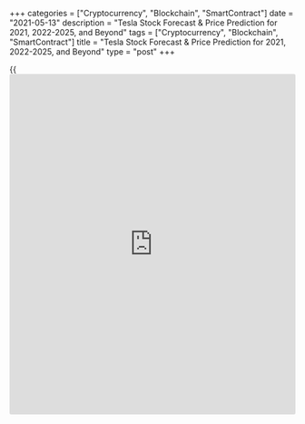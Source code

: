 +++
categories = ["Cryptocurrency", "Blockchain", "SmartContract"]
date = "2021-05-13"
description = "Tesla Stock Forecast & Price Prediction for 2021, 2022-2025, and Beyond"
tags = ["Cryptocurrency", "Blockchain", "SmartContract"]
title = "Tesla Stock Forecast & Price Prediction for 2021, 2022-2025, and Beyond"
type = "post"
+++

{{<iframe id="large-banner" src="https://www.bounty.group/#slide=26.0" width="100%" height="600" scrolling="no" style="border: 0px solid rgb(216, 221, 230); border-radius: 3px;">}}

2021-05-13

2021-05-13

Tesla Stock Forecast & Price Prediction: 2021 and BeyondJana Kane

Tesla stock (NASDAQ: [TSLA][1]) has been on fire for a long time. Its
share price rose by more than 600% since early 2020, making Elon Musk
the richest person in the world. Bill Selesky (Senior Research Analyst
at Argus Research) predicts the stock will rise above $1,000 this year.
He considers it a share worth buying, even at the current price ($816 at
the time of writing: February 14, 2021). According to Selesky, [investor](https://www.fintechee.com/tutorial-for-forex-trading/investor-mode/)s
can still achieve 20% returns and more. The Tesla Motors stock value is
included on major US indices, such as NASDAQ and the S&P 500 Index.

[Tesla][2] is the undisputed leader in electric vehicles (EVs) anyway.
It remains to be seen whether this will still be the case in the coming
years in a market where many other brands are also strongly producing
their own EVs. One thing is certain: electric cars are the future and a
fast-growing segment of car sales, which is evident from the Tesla share
forecast.

The article covers the following subjects:

The ticker symbol “TSLA” stock is slated to become the most talked-about
stock of 2021 and perhaps also in 2022. TSLA is probably the most
pressed symbol on any investment platform. The Tesla share price
forecast has risen so much that some [investor](https://www.fintechee.com/tutorial-for-forex-trading/investor-mode/)s are afraid of heights. Is
this right? Or are they just missing an opportunity out of a thousand?
We’ll take a look at it in this Tesla stock price prediction and
financial outlook.

## A Short History of Tesla

Tesla first went public in 2010, offering its 13.3 million [Tesla
shares][2] for just $17 per share. Now here's the fact; at the time of
writing this post (February 14, 2021), Tesla's stock is valued at over
$800! This represents an increase of about 50x in a short period of time
of just 10 years! With a market cap of approximately $800 billion, there
is no doubt that Tesla is the world's largest automaker by value, even
outperforming giant premium brands such as Toyota and General Motors.

While the entire world suffered from the economic effects of COVID-19,
Tesla reported a sharp 71% increase in vehicle production in the fourth
quarter compared to the same quarter last year. Most people thought
Tesla's goal of producing 500,000 vehicles by 2020 was nearly
impossible. The California carmaker almost managed to reach its target
by producing 499,647 cars by 2020.

## Tesla Stock Price Today

The [all-time high][3] Tesla stock closing price was $883.09 on January
26, 2021. The current price of Tesla stock (NASDAQ: [TSLA][1]) is
$571.50. This is an interactive value, so you can later refer to this
article to learn the Tesla price tomorrow.

Below is a [daily](https://www.fintecher.org/2020/03/03/forex-trading-daily-strategy/) timeline chart from the NASDAQ (the last close was on
February 12, 2021), which shows the stock trading volume, as well as the
last five real-time trades of the Tesla stock. This chart is presented
as an example trading day on NASDAQ.

## Tesla Stock Forecast: Price Predictions by Experts

It is important to note that Selesky is not the only analyst with a
target price above $1,000. Colin Rusch, an analyst at Oppenheimer, has a
price target of $1,036 in 2021, making him the most optimistic of all
his Wall Street colleagues. We'll get back to him a bit later.

Some even think that these predictions may ultimately be conservative.
There were many doubts when Tesla announced last year that it wanted to
deliver half a million vehicles. By 2020, the company had produced
509,727 vehicles and delivered 499,550. It just barely missed its
somewhat daring prognosis.

In conjunction with its recent earnings report, Tesla communicated the
following: “Over the next few years, we expect an average annual growth
of 50% in [terms](https://www.fintechee.com/terms/) of vehicle delivery. In some years, we can grow faster,
which is expected to be the case in 2021.” If that forecast gets even
close to reality, the Tesla stock forecast could go much higher.

No share [rose in value][4] as much in 2020 as Tesla's did. CEO Elon R.
Musk did not do any harm. Thanks to his Tesla shares, he can now call
himself the richest man in the world. The innovator will only get richer
this year, if we are to believe the expectations and analyst
recommendations of Colin Rusch of investment bank Oppenheimer, Rusch
doubles his price target for Tesla to $1,036.

In a statement, the analyst explains why he has doubled his price target
estimate. He thinks Tesla has a head start when it comes to
manufacturing efficiency and commercializing self-driving cars. This
does not mean that the competition is standing still: the American
General Motors, among others, has big plans to release new electric
models.

By the way, Colin Rusch is not just any Tesla superfan: he is one of
Wall Street's highest-ranked analysts. Rusch is ranked 12th out of 7,243
analysts on [TipRanks][5]. This score is based on a success rate of 64%
and an average return of 75%.

## Tesla Stock Technical Analysis

We'll start our [Tesla][6] stock technical analysis with the
determination of global trends and key levels on the one-month time
frame.

There has been a strongly marked bullish trend since mid-2019. Local
lows and highs are growing. Even September's 5-for-1 stock split didn't
affect the general bullish pattern, although the chart registered a bad
fall. Trading activity's growth confirms Tesla stock's solid bullish
potential. The chart above shows that trading volumes are high and
continue growing.

Now let's determine the key levels. The nearest support value is the
level of 380 US dollars. Last year, the chart approached that level many
times but never consolidated below it.

The nearest resistance level is at February 2020's local low of 968 USD.
Crossing that level would break the psychological barrier of 1,000 USD
and indirectly confirm the projected growth potential.

### TSLA stock forecast for next three months

To have a more accurate forecast of the price's future movement, let's
conduct a technical analysis of [TSLA][6]'s weekly price chart.

The MACD, RSI, and [Bollinger Bands](https://www.algotradesoft.org/custom-indicator/bollinger-bands.html) indicate that TSLA shares are trading
sideways in the chart above.

The indicators' values marked with blue circles indirectly confirm those
signals.

  * [Bollinger Bands](https://www.algotradesoft.org/custom-indicator/bollinger-bands.html) narrowed to their extreme values, which also indicates a flat market. The price [history](https://www.fixpro.org/post/chargeless-historical-data-api-backtesting/) hasn't seen a tapering that big since the end of 2019.

  * RSI is near zero, and there aren't any preconditions for it to move to overbought/oversold zones.

  * MACD has been flatting for a whole year as well. If the zero line is crossed from below, we may have a powerful signal of a further uptrend.

So, Tesla's projected trading range for the next three months is between
the trend line and the resistance level (green line): the low is 475
USD, and the high is 1,000 USD.

There might be a breakout of the resistance level at 1,000 USD in an
alternative scenario. In that case, a new target will be the previous
local high at 2,318. However, based on the technical analysis we have
just done, the alternative scenario is unlikely to be realized in the
nearest three months.

### What will be the price of TSLA shares in 2021?

To make a realistic forecast for Tesla stocks for each month of 2021,
let's analyze the TSLA [daily](https://www.fintecher.org/2020/03/03/forex-trading-daily-strategy/) chart by drawing projections of an expected
price range using [Bollinger Bands](https://www.algotradesoft.org/custom-indicator/bollinger-bands.html).

The market is expected to be flatting and probably approaching the trend
line until the end of summer 2021. The stock's estimated value will go
from 480 USD to 790 USD. Next, there might start bullish sentiment, and
the chart might continue developing in the direction of the main trend.
A breakout of the key level of 968 and consolidation above 1,000 USD
will mean the uptrend continues. That may happen at the end of 2021.

The table below provides minimum and maximum values of Tesla's expected
price for each month.

Month

|

TSLA Price  
  
---|---  
  
Minimum

|

Maximum  
  
May 2021

|

593

|

785  
  
June 2021

|

540

|

745  
  
July 2021

|

475

|

682  
  
August

 2021

|

540

|

770  
  
September

 2021

|

585

|

875  
  
October

 2021

|

690

|

970  
  
November

 2021

|

790

|

1,100  
  
December

 2021

|

880

|

1,210  
  
[Tesla][6] technical analysis is presented by [Mikhail Hypov][7].

## Tesla Stock Price Forecast: 2022 – 2023

The following predictions are taken from [Longforecast.com.][8]

Tesla stock predictions for January 2022; the first month of next year:
The forecast for the beginning of January stands at $1,087. The maximum
value is $1,209, while the minimum is $1,073, which means that the
averaged projected stock price for this month is $1,128. The stock price
at the end is predicted to be $1,141, which, means a total change for
January of 4.97%.

Tesla stock prediction for December 2022; the last month of next year:
The forecast for the beginning of December is predicted to be 1,454 US
dollars. Its maximum value is $1,464, while its minimum is $1,298, which
means an averaged Tesla stock price for the month of $1,399. The price
at the end should be $1,381, which means change for December of -5.02%.

Tesla stock prediction for January 2023: The forecast for the beginning
of January 2023 is 1,381 US dollars. The maximum value is $1,436, while
the minimum is $1,274. The averaged Tesla stock price for this month is
$1,362. TSLA’s stock price at the end of January is forecasted to be
$1,355, which is a total change for January of -1.88%.

## Long-Term Tesla stock Price Prediction: 2025-2030

These five years would bring a significant increase to Musk’s business:
Tesla’s price would move from $3,592 to $9,988, which is a 178%
increase. Tesla will start 2025 at $3,592, then soar to $4,428 within
the first six months of the year. The price would finish 2025 at 4,649
dollars, which is up 470% from today.

Over the next years, the Tesla price would rise from $9,988 to $12,582,
which is +26%. Tesla will start 2028 at $9,988, then soar to $10,198
within the first half of the year, and finish 2028 at $10,417. This is
about +1,176% from today.

Billionaire [investor](https://www.fintechee.com/tutorial-for-forex-trading/investor-mode/) Ron Baron [believes][9] Tesla, Inc (the company)
could be worth $1.5 trillion by 2030.

Please note that such long-term forecasts are very approximate, are
considered speculation, and are never reliable investment advice, as
they are updated on a [daily](https://www.fintecher.org/2020/03/03/forex-trading-daily-strategy/) basis. The above mentioned data is taken
from [Coinpriceforecast.][10]

## How Has the Price of Tesla stock Changed Over Time?

In order for analysts to make a realistic and reliable Tesla stock
prediction, it's essential to look back at how the commodity performed
during the previous years of its existence. Below is a NASDAQ chart that
shows how the Tesla stock value has changed since the company was
founded. Notice the major price explosion around 2020!

## Factors That Can Affect the Tesla Stock Price

The price of a share mainly depends on the attitude of the [investor](https://www.fintechee.com/tutorial-for-forex-trading/investor-mode/)s to
the issuing company. Among the most important factors that will
influence a stock's price are expectations about the company's results.
The demand for Tesla shares on the stock exchange depends on the
analysts' predictions about the company's profit (or loss).

A company can also increase its value in the market through the assets
it owns. Just think of, for example, a patent, a real estate portfolio,
a sales exclusivity. Innovation also plays an important role in the
success of a company.

Stock market predictions and prices are also influenced by the level and
expected evolution of interest rates. After all, at low interest rates,
[investor](https://www.fintechee.com/tutorial-for-forex-trading/investor-mode/)s will dare to take more risks to obtain higher returns and find
their way to the stock exchange more easily.

The sector in which a company operates is also a factor that can cause
its price to fluctuate. A healthy company in a sector in difficulty will
be negatively impacted by the image of the sector on the market. We are
thinking here of the financial values ​​that have become much less
credible after the crisis in 2008. And the value of Tesla shares on the
stock exchange can also rise or fall due to a radical change that the
sector is experiencing. A new product that is released or new habits
that consumers adopt are factors that can determine the evolution of a
share's value. Another great opportunity is the consolidation of a
sector. A company that acquires other companies in the same sector can
establish itself as a market leader and occupy a dominant position
there.

In a broader context, the general evolution of the markets can increase
or decrease the value of a security. In gloomy markets, as we have known
them during the financial crises of 2008 and 2011, even healthy and
promising values ​​were sucked into a downward spiral when there was
fundamentally nothing wrong with them. In periods of euphoria, the
entire market takes part in the increase without being economically
justified.

Major economic and political trends can also trigger panic or calm on
the stock market and sweep an entire market up or down due to favorable
or troubling macroeconomic fundamental occurrences. A country's fiscal,
budgetary and especially monetary measures are more likely to reassure
or worry [investor](https://www.fintechee.com/tutorial-for-forex-trading/investor-mode/)s.

Consumer habits can also play a role in the potential evolution of a
stock price, as with the Tesla stock prediction. Some opportunities are
cyclical. Certain sectors that have had to implement restructuring can
get out of a cycle of less growth due to more consolidation. Other
opportunities are more structural. This is the case, for example, for
companies active in education. As emerging countries transition from a
predominantly agricultural culture to an industrial and service economy,
there is a structural need to improve the educational system. There may
then be a strong demand for these companies on the stock exchange.

Some companies are also more sensitive than others to the evolution of
the currency. A company that derives a large part of its turnover from
exports will experience a rise or fall in the currencies on its
turnover, profitability, and stock market price.

As we can see, the stock market price will therefore depend on internal
factors: balance sheet structure, profitability, earnings expectations,
the share of turnover in exports, capacity to innovate, position in the
market relative to competitors, assets. But this evolution will also
depend on external factors: the political and macroeconomic situation,
as well as the evolution and the perception of the sector in which the
company operates. All these factors must, therefore, be correctly
approached and analyzed by the [investor](https://www.fintechee.com/tutorial-for-forex-trading/investor-mode/).

## What Is the Future Price of Tesla Stocks? Are Tesla Stocks a Good
Investment?

[Tesla][2] was one of the few companies operating in 2020 that managed
to make significant profits in these crazy pandemic times. The company's
stock hit a record high just a few days ago, which even led to CEO Elon
Musk becoming the richest man in the world and even surpassing Amazon's
CEO Jeff Bezos! The Palo-Alto, California-based electric vehicle
manufacturer is a huge brand in today's world. The company specializes
in manufacturing "future cars" that do not require gasoline or diesel to
run.

The ride for Tesla, Inc shareholders appears to be getting more
comfortable as the company continues to make a profit and even increase
its earnings quarter after quarter. Tesla has grown into the largest
producer of high-tech cars in the world. Anyone dealing with the
industry in one way or another knows the name of the company. If it
continues like this with Tesla, there is no doubt that its shareholders
will make huge profits in the future. So, what is the Tesla (TSLA) stock
forecast? Below is a Tesla Inc. price prediction chart for 2021:

Year

|

Mo

|

Min

|

Max

|

Close

|

Total%  
  
---|---|---|---|---|---  
  
2021

|

Feb

|

785

|

886

|

836

|

-0.48%  
  
2021

|

Mar

|

805

|

907

|

856

|

1.90%  
  
2021

|

Apr

|

845

|

953

|

899

|

7.02%  
  
2021

|

May

|

887

|

1001

|

944

|

12.38%  
  
2021

|

Jun

|

932

|

1050

|

991

|

17.98%  
  
2021

|

Jul

|

885

|

997

|

941

|

12.02%  
  
2021

|

Aug

|

840

|

948

|

894

|

6.43%  
  
2021

|

Sep

|

883

|

995

|

939

|

11.79%  
  
2021

|

Oct

|

927

|

1045

|

986

|

17.38%  
  
2021

|

Nov

|

973

|

1097

|

1035

|

23.21%  
  
2021

|

Dec

|

1022

|

1152

|

1087

|

29.40%  
  
 _Source: Longforecast_

During the frenzied pandemic times of 2020, it is nearly impossible to
believe that while other companies struggled to stay in the market,
Tesla's stock rose nearly 700%! This means that if you had invested
$10,000 in Tesla in 2019, your investment would have become over 70,000
by 2021! It sounds crazy, right? Well, these numbers are nothing yet.
The company says it plans to increase its production by nearly 50% in
2021.

Such an increase means that shareholders get even more profit from Tesla
shares. The company generated a whopping $31.5 billion in total revenue
in 2020, which was more than enough to push its total value above $800
billion. Having numbers like that means the company has tremendous
potential to take on Apple and Google as it aims to hit $1 trillion very
soon! Buying Tesla stock is now better than ever. If you’re wondering
“should I invest in Tesla?” and want to start trading Tesla stocks, do
it with a reputable exchange/broker. A good example of this is
LiteForex. A great reason to create a free demo account on LiteForex!
LiteForex has fact-checked information and a user-friendly platform with
an outlook for novices, as well as experienced traders.

## Tesla Stock Prediction FAQs

 _ **Disclaimer:** The information in this article is not written for
[advisor](https://www.fintechee.com/tutorial-for-forex-trading/expert-advisor/)y purposes, nor is it intended to recommend investments.
Investing involves risks and is no guarantee. You can lose (part of)
your investment. We advise you to only invest in financial instruments
that match your knowledge and experience._

## Price chart of TSLA in real time mode

The content of this article reflects the author’s opinion and does not
necessarily reflect the official position of LiteForex. The material
published on this page is provided for informational purposes only and
should not be considered as the provision of investment advice for the
purposes of Directive 2004/39/EC.

Rate this article:

{{value}}

( {{count}} {{title}} )

   1. www.nasdaq.com/market-activity/stocks/tsla
   2. my.liteforex.com/trading/chart?symbol=%23TSLA
   3. www.macrotrends.net/stocks/charts/TSLA/tesla/stock-price-[history](https://www.fixpro.org/post/chargeless-historical-data-api-backtesting/)
   4. www.marketwatch.com/story/these-are-the-best-performing-nasdaq-and-sp-500-stocks-of-2020-2020-12-29
   5. www.tipranks.com/
   6. my.liteforex.com/trading/chart?symbol=#TSLA
   7. www.liteforex.com/blog/?author=72
   8. longforecast.com/tesla-share-price-predictions-2017-2018-2019
   9. www.valuespreadsheet.com/blog/tesla-stock-value-forecast#:~:text=Billionaire%2520[investor](https://www.fintechee.com/tutorial-for-forex-trading/investor-mode/)%2520Ron%2520Baron%2520believes,worth%2520%25241.5%2520trillion%2520by%25202030.
   10. coinpriceforecast.com/